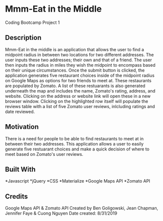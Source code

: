 # Mmm-Eat in the Middle 
Coding Bootcamp Project 1

## Description
Mmm-Eat in the middle is an application that allows the user to find a midpoint radius in between two locations for two different addresses. The user inputs these two addresses; their own and that of a friend. The user then inputs the radius in miles they wish the midpoint to encompass based on their unique circumstances. Once the submit button is clicked, the application generates five restaurant choices inside of the midpoint radius on Google Maps as options for two friends to meet at. These restaurants are populated by Zomato. A list of these restuarants is also generated underneath the map and includes the name, Zomato's rating, address, and website. Clicking on the address or website link will open these in a new browser window. Clicking on the highlighted row itself will populate the reviews table with a list of five Zomato user reviews, inlcluding ratings and date reviewed.  

## Motivation

There is a need for people to be able to find restaurants to meet at in between their two addresses. This application allows a user to easily generate five restuarant choices and make a quick decision of where to meet based on Zomato's user reviews. 

## Built With 

*Javascript
*jQuery
*CSS
*Materialize
*Google Maps API
*Zomato API

## Credits

Google Maps API & Zomato API 
Created by Ben Goligowski, Jean Chapman, Jennifer Faye & Cuong Nguyen 
Date created: 8/31/2019
